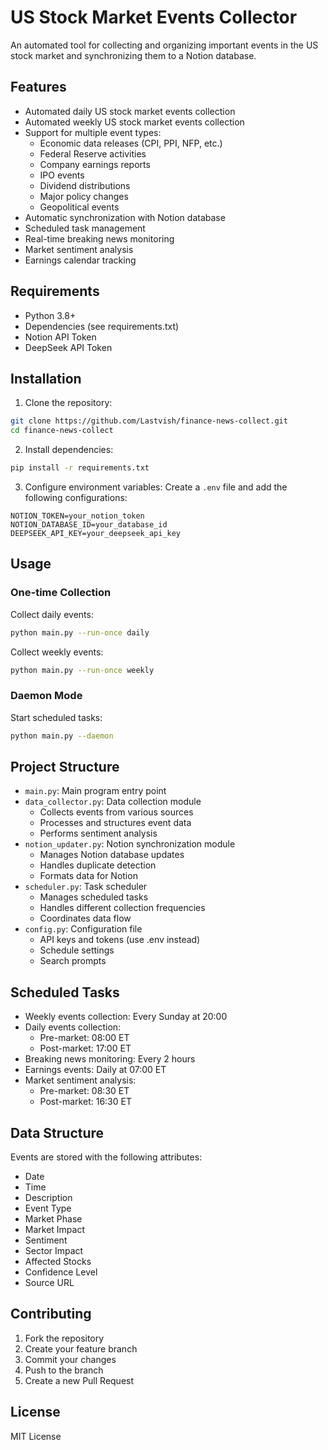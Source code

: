 # US Stock Market Events Collector

An automated tool for collecting and organizing important events in the US stock market and synchronizing them to a Notion database.

## Features

- Automated daily US stock market events collection
- Automated weekly US stock market events collection
- Support for multiple event types:
  - Economic data releases (CPI, PPI, NFP, etc.)
  - Federal Reserve activities
  - Company earnings reports
  - IPO events
  - Dividend distributions
  - Major policy changes
  - Geopolitical events
- Automatic synchronization with Notion database
- Scheduled task management
- Real-time breaking news monitoring
- Market sentiment analysis
- Earnings calendar tracking

## Requirements

- Python 3.8+
- Dependencies (see requirements.txt)
- Notion API Token
- DeepSeek API Token

## Installation

1. Clone the repository:
```bash
git clone https://github.com/Lastvish/finance-news-collect.git
cd finance-news-collect
```

2. Install dependencies:
```bash
pip install -r requirements.txt
```

3. Configure environment variables:
Create a `.env` file and add the following configurations:
```
NOTION_TOKEN=your_notion_token
NOTION_DATABASE_ID=your_database_id
DEEPSEEK_API_KEY=your_deepseek_api_key
```

## Usage

### One-time Collection

Collect daily events:
```bash
python main.py --run-once daily
```

Collect weekly events:
```bash
python main.py --run-once weekly
```

### Daemon Mode

Start scheduled tasks:
```bash
python main.py --daemon
```

## Project Structure

- `main.py`: Main program entry point
- `data_collector.py`: Data collection module
  - Collects events from various sources
  - Processes and structures event data
  - Performs sentiment analysis
- `notion_updater.py`: Notion synchronization module
  - Manages Notion database updates
  - Handles duplicate detection
  - Formats data for Notion
- `scheduler.py`: Task scheduler
  - Manages scheduled tasks
  - Handles different collection frequencies
  - Coordinates data flow
- `config.py`: Configuration file
  - API keys and tokens (use .env instead)
  - Schedule settings
  - Search prompts

## Scheduled Tasks

- Weekly events collection: Every Sunday at 20:00
- Daily events collection: 
  - Pre-market: 08:00 ET
  - Post-market: 17:00 ET
- Breaking news monitoring: Every 2 hours
- Earnings events: Daily at 07:00 ET
- Market sentiment analysis: 
  - Pre-market: 08:30 ET
  - Post-market: 16:30 ET

## Data Structure

Events are stored with the following attributes:
- Date
- Time
- Description
- Event Type
- Market Phase
- Market Impact
- Sentiment
- Sector Impact
- Affected Stocks
- Confidence Level
- Source URL

## Contributing

1. Fork the repository
2. Create your feature branch
3. Commit your changes
4. Push to the branch
5. Create a new Pull Request

## License

MIT License 